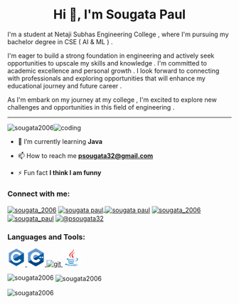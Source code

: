 <h1 align="center">Hi 👋, I'm Sougata Paul</h1>

I'm a student at Netaji Subhas Engineering College , where I'm pursuing my bachelor degree in CSE ( AI & ML ) .

I'm eager to build a strong foundation in engineering and actively seek opportunities to upscale my skills and knowledge . I'm committed to academic excellence and personal growth . I look forward to connecting with professionals and exploring opportunities that will enhance my educational journey and future career .

As I'm embark on my journey at my college , I'm excited to explore new challenges and opportunities in this field of engineering .

---
<img align="right" alt="coding" width="400" src="https://gifdb.com/images/high/penguin-data-coding-animation-sxihbi0j123pp3uv.gif">
<p align="left"> <img src="https://komarev.com/ghpvc/?username=sougata2006&label=Profile%20views&color=0e75b6&style=flat" alt="sougata2006" /> </p>

- 🌱 I’m currently learning **Java**

- 📫 How to reach me **psougata32@gmail.com**

- ⚡ Fun fact **I think I am funny**

<h3 align="left">Connect with me:</h3>
<p align="left">
<a href="https://twitter.com/sougata_2006" target="blank"><img align="center" src="https://raw.githubusercontent.com/rahuldkjain/github-profile-readme-generator/master/src/images/icons/Social/twitter.svg" alt="sougata_2006" height="30" width="40" /></a>
<a href="https://www.linkedin.com/in/sougata-paul" target="blank">
    <img align="center" src="https://raw.githubusercontent.com/rahuldkjain/github-profile-readme-generator/master/src/images/icons/Social/linked-in-alt.svg" alt="sougata paul" height="30" width="40" />
</a>
<a href="https://fb.com/sougata paul" target="blank"><img align="center" src="https://raw.githubusercontent.com/rahuldkjain/github-profile-readme-generator/master/src/images/icons/Social/facebook.svg" alt="sougata paul" height="30" width="40" /></a>
<a href="https://instagram.com/sougata_2006" target="blank"><img align="center" src="https://raw.githubusercontent.com/rahuldkjain/github-profile-readme-generator/master/src/images/icons/Social/instagram.svg" alt="sougata_2006" height="30" width="40" /></a>
<a href="https://www.leetcode.com/sougata_paul" target="blank"><img align="center" src="https://raw.githubusercontent.com/rahuldkjain/github-profile-readme-generator/master/src/images/icons/Social/leet-code.svg" alt="sougata_paul" height="30" width="40" /></a>
<a href="https://www.hackerearth.com/@psougata32" target="blank"><img align="center" src="https://raw.githubusercontent.com/rahuldkjain/github-profile-readme-generator/master/src/images/icons/Social/hackerearth.svg" alt="@psougata32" height="30" width="40" /></a>
</p>

<h3 align="left">Languages and Tools:</h3>
<p align="left"> <a href="https://www.cprogramming.com/" target="_blank" rel="noreferrer"> <img src="https://raw.githubusercontent.com/devicons/devicon/master/icons/c/c-original.svg" alt="c" width="40" height="40"/> </a> <a href="https://www.w3schools.com/cpp/" target="_blank" rel="noreferrer"> <img src="https://raw.githubusercontent.com/devicons/devicon/master/icons/cplusplus/cplusplus-original.svg" alt="cplusplus" width="40" height="40"/> </a> <a href="https://git-scm.com/" target="_blank" rel="noreferrer"> <img src="https://www.vectorlogo.zone/logos/git-scm/git-scm-icon.svg" alt="git" width="40" height="40"/> </a> <a href="https://www.java.com" target="_blank" rel="noreferrer"> <img src="https://raw.githubusercontent.com/devicons/devicon/master/icons/java/java-original.svg" alt="java" width="40" height="40"/> </a> </p>

<p><img align="left" src="https://github-readme-stats.vercel.app/api/top-langs?username=sougata2006&show_icons=true&locale=en&layout=compact" alt="sougata2006" /></p>

<p>&nbsp;<img align="center" src="https://github-readme-stats.vercel.app/api?username=sougata2006&show_icons=true&locale=en" alt="sougata2006" /></p>

<p><img align="center" src="https://github-readme-streak-stats.herokuapp.com/?user=sougata2006&" alt="sougata2006" /></p>
